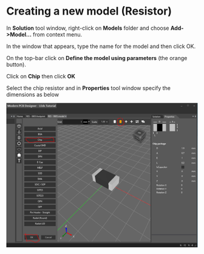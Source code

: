 # Creating a new model (Resistor)

In **Solution** tool window, right-click on **Models** folder and choose **Add->Model...** from context menu. 

In the window that appears, type the name for the model and then click OK.

On the top-bar click on **Define the model using parameters** (the orange button).

Click on **Chip** then click **OK**

Select the chip resistor and in **Properties** tool window specify the dimensions as below

![Model Finished](images/tutorial-model-finished.png)

